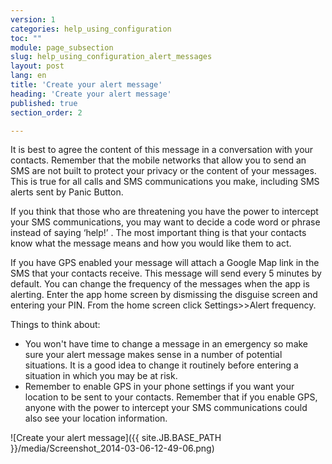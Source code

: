 ```yaml
---
version: 1
categories: help_using_configuration
toc: ""
module: page_subsection
slug: help_using_configuration_alert_messages
layout: post
lang: en
title: 'Create your alert message'
heading: 'Create your alert message'
published: true
section_order: 2

---
```


It is best to agree the content of this message in a conversation with your contacts. Remember that the mobile networks that allow you to send an SMS are not built to protect your privacy or the content of your messages. This is true for all calls and SMS communications you make, including SMS alerts sent by Panic Button. 

If you think that those who are threatening you have the power to intercept your SMS communications, you may want to decide a code word or phrase instead of saying ‘help!’ . The most important thing is that your contacts know what the message means and how you would like them to act.

If you have GPS enabled your message will attach a Google Map link in the SMS that your contacts receive. This message will send every 5 minutes by default. You can change the frequency of the messages when the app is alerting. Enter the app home screen by dismissing the disguise screen and entering your PIN. From the home screen click Settings>>Alert frequency. 

Things to think about:

- You won't have time to change a message in an emergency so make sure your alert message makes sense in a number of potential situations. It is a good idea to change it routinely before entering a situation in which you may be at risk.
- Remember to enable GPS in your phone settings if you want your location to be sent to your contacts. Remember that if you enable GPS, anyone with the power to intercept your SMS communications could also see your location information.

![Create your alert message]({{ site.JB.BASE_PATH }}/media/Screenshot_2014-03-06-12-49-06.png)